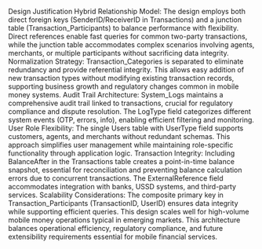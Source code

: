Design Justification
Hybrid Relationship Model: The design employs both direct foreign keys (SenderID/ReceiverID in Transactions) and a junction table (Transaction_Participants) to balance performance with flexibility. Direct references enable fast queries for common two-party transactions, while the junction table accommodates complex scenarios involving agents, merchants, or multiple participants without sacrificing data integrity.
Normalization Strategy: Transaction_Categories is separated to eliminate redundancy and provide referential integrity. This allows easy addition of new transaction types without modifying existing transaction records, supporting business growth and regulatory changes common in mobile money systems.
Audit Trail Architecture: System_Logs maintains a comprehensive audit trail linked to transactions, crucial for regulatory compliance and dispute resolution. The LogType field categorizes different system events (OTP, errors, info), enabling efficient filtering and monitoring.
User Role Flexibility: The single Users table with UserType field supports customers, agents, and merchants without redundant schemas. This approach simplifies user management while maintaining role-specific functionality through application logic.
Transaction Integrity: Including BalanceAfter in the Transactions table creates a point-in-time balance snapshot, essential for reconciliation and preventing balance calculation errors due to concurrent transactions. The ExternalReference field accommodates integration with banks, USSD systems, and third-party services.
Scalability Considerations: The composite primary key in Transaction_Participants (TransactionID, UserID) ensures data integrity while supporting efficient queries. This design scales well for high-volume mobile money operations typical in emerging markets.
This architecture balances operational efficiency, regulatory compliance, and future extensibility requirements essential for mobile financial services.